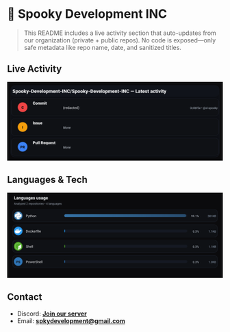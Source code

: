 # 👻 Spooky Development INC

> This README includes a live activity section that auto-updates from our organization (private + public repos). No code is exposed—only safe metadata like repo name, date, and sanitized titles.

## Live Activity
![Repo Snapshot](./assets/repo-snapshot.svg?v=7e2d29c6be)

## Languages & Tech
![Languages Usage](./assets/languages.svg?v=0cbaf8de8f)

## Contact
- Discord: **[Join our server](https://discord.gg/XYspZgEEJb)**
- Email: **spkydevelopment@gmail.com**
